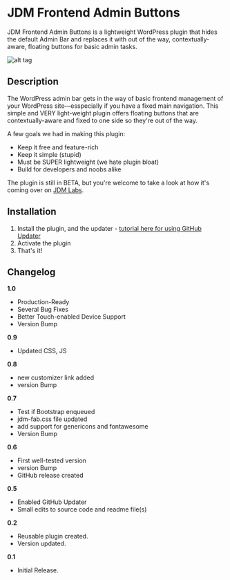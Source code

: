 # JDM Frontend Admin Buttons
JDM Frontend Admin Buttons is a lightweight WordPress plugin that hides the default Admin Bar and replaces it with out of the way, contextually-aware, floating buttons for basic admin tasks.

![alt tag](http://labs.jdmdigital.co/wp-content/uploads/sites/4/2015/12/frontend-admin-buttons-header.png)

## Description
The WordPress admin bar gets in the way of basic frontend management of your WordPress site&mdash;esspecially if you have a fixed main navigation.  This simple and VERY light-weight plugin offers floating buttons that are contextually-aware and fixed to one side so they're out of the way.

A few goals we had in making this plugin:

*	Keep it free and feature-rich
*	Keep it simple (stupid)
*	Must be SUPER lightweight (we hate plugin bloat)
*	Build for developers and noobs alike

The plugin is still in BETA, but you're welcome to take a look at how it's coming over on <a href="http://labs.jdmdigital.co/plugins/frontend-admin-buttons/" target="_blank">JDM Labs</a>.

## Installation
1. Install the plugin, and the updater - [tutorial here for using GitHub Updater](http://labs.jdmdigital.co/plugins/github-updates/)
2. Activate the plugin
3. That's it!

## Changelog

**1.0**
* Production-Ready
* Several Bug Fixes
* Better Touch-enabled Device Support
* Version Bump

**0.9**
* Updated CSS, JS

**0.8**
* new customizer link added
* version Bump

**0.7**
* Test if Bootstrap enqueued
* jdm-fab.css file updated
* add support for genericons and fontawesome
* Version Bump

**0.6**
* First well-tested version
* version Bump
* GitHub release created

**0.5**
* Enabled GitHub Updater
* Small edits to source code and readme file(s)

**0.2**
* Reusable plugin created.
* Version updated.

**0.1**
* Initial Release.